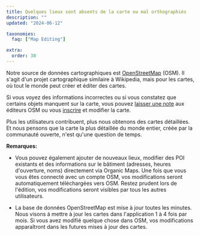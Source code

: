 ```yaml
---
title: Quelques lieux sont absents de la carte ou mal orthographiés
description: ""
updated: "2024-06-12"

taxonomies:
  faq: ["Map Editing"]

extra:
  order: 30
---
```


Notre source de données cartographiques est [OpenStreetMap](https://www.openstreetmap.org/) (OSM). Il s'agit d'un projet cartographique similaire à Wikipedia, mais pour les cartes, où tout le monde peut créer et éditer des cartes.

Si vous voyez des informations incorrectes ou si vous constatez que certains objets manquent sur la carte, vous pouvez [laisser une note](https://www.openstreetmap.org/note/new) aux éditeurs OSM ou vous [inscrire](https://www.openstreetmap.org/user/new) et modifier la carte.

Plus les utilisateurs contribuent, plus nous obtenons des cartes détaillées. Et nous pensons que la carte la plus détaillée du monde entier, créée par la communauté ouverte, n'est qu'une question de temps.

**Remarques:**

* Vous pouvez également ajouter de nouveaux lieux, modifier des POI existants et des informations sur le bâtiment (adresses, heures d'ouverture, noms) directement via Organic Maps. Une fois que vous vous êtes connecté avec un compte OSM, vos modifications seront automatiquement téléchargées vers OSM. Restez prudent lors de l'édition, vos modifications seront visibles par tous les autres utilisateurs.

* La base de données OpenStreetMap est mise à jour toutes les minutes. Nous visons à mettre à jour les cartes dans l'application 1 à 4 fois par mois. Si vous avez modifié quelque chose dans OSM, vos modifications apparaîtront dans les futures mises à jour des cartes.
